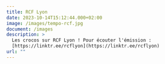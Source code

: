 ```yaml
---
title: RCF Lyon
date: 2023-10-14T15:12:44.000+02:00
image: /images/tempo-rcf.jpg
document: /images
description: >
  Les crocos sur RCF Lyon ! Pour écouter l'émission :
  [https://linktr.ee/rcflyon](https://linktr.ee/rcflyon)
url: ""
---
```

